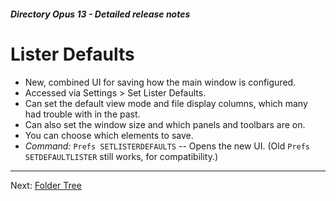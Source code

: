 ##### Directory Opus 13 - Detailed release notes

# Lister Defaults

- New, combined UI for saving how the main window is configured.
- Accessed via Settings \> Set Lister Defaults.
- Can set the default view mode and file display columns, which many had trouble with in the past.
- Can also set the window size and which panels and toolbars are on.
- You can choose which elements to save.
- *Command:* `Prefs SETLISTERDEFAULTS` -- Opens the new UI. (Old `Prefs SETDEFAULTLISTER` still works, for compatibility.)

------------------------------------------------------------------------

Next: [Folder Tree](/Manual/release_history/opus13_detailed/folder_tree.md)
